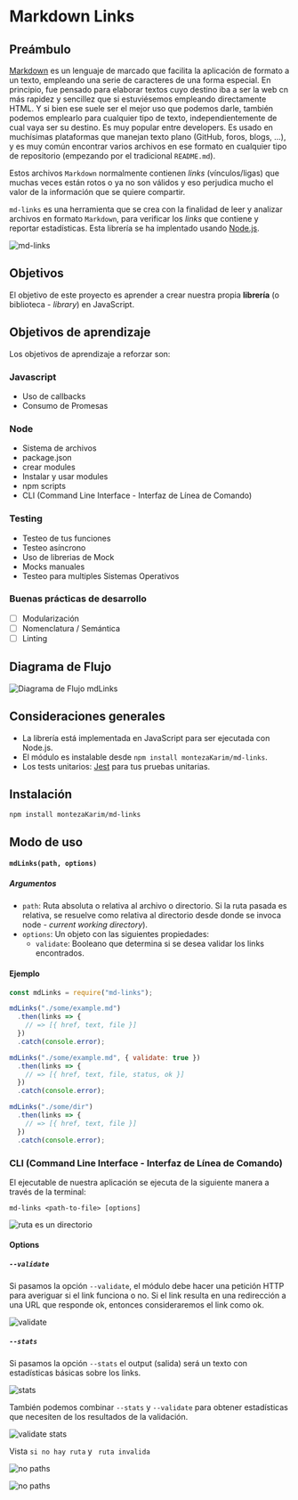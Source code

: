 # Markdown Links

## Preámbulo

[Markdown](https://es.wikipedia.org/wiki/Markdown) es un lenguaje de marcado que facilita la aplicación de formato a un texto, empleando una serie de caracteres de una forma especial. En principio, fue pensado para elaborar textos cuyo destino iba a ser la web cn más rapidez y sencillez que si estuviésemos empleando directamente HTML. Y si bien ese suele ser el mejor uso que podemos darle, también podemos emplearlo para cualquier tipo de texto, independientemente de cual vaya ser su destino. Es muy popular entre developers. Es usado en muchísimas plataformas que manejan texto plano (GitHub, foros, blogs, ...), y es muy común
encontrar varios archivos en ese formato en cualquier tipo de repositorio
(empezando por el tradicional `README.md`).

Estos archivos `Markdown` normalmente contienen _links_ (vínculos/ligas) que
muchas veces están rotos o ya no son válidos y eso perjudica mucho el valor de
la información que se quiere compartir.

`md-links` es una herramienta que se crea con la finalidad de leer y analizar archivos en formato `Markdown`, para verificar los _links_ que contiene y reportar estadísticas. 
Esta librería se ha implentado usando [Node.js](https://nodejs.org/).

![md-links](https://github.com/montezakarim/LIM010-fe-md-links/blob/master/md/markdown.png?raw=true)

## Objetivos

El objetivo de este proyecto es aprender a crear nuestra propia **librería** (o biblioteca - _library_) en JavaScript.

## Objetivos de aprendizaje
Los objetivos de aprendizaje a reforzar son: 

### Javascript
- Uso de callbacks
- Consumo de Promesas

### Node
- Sistema de archivos
- package.json
- crear modules
- Instalar y usar modules
- npm scripts
- CLI (Command Line Interface - Interfaz de Línea de Comando)

### Testing
- Testeo de tus funciones
- Testeo asíncrono
- Uso de librerias de Mock
- Mocks manuales
- Testeo para multiples Sistemas Operativos

### Buenas prácticas de desarrollo
- [ ] Modularización
- [ ] Nomenclatura / Semántica
- [ ] Linting

## Diagrama de Flujo

![Diagrama de Flujo mdLinks](https://github.com/montezakarim/LIM010-fe-md-links/blob/master/md/mdLinks-diagrama.jpg?raw=true)

## Consideraciones generales

- La librería está implementada en JavaScript para ser ejecutada con
Node.js. 
- El módulo es instalable desde `npm install montezaKarim/md-links`. 
- Los tests unitarios: [Jest](https://jestjs.io/) para tus pruebas unitarias.

## Instalación
 `npm install montezaKarim/md-links`

## Modo de uso

#### `mdLinks(path, options)`

##### Argumentos

- `path`: Ruta absoluta o relativa al archivo o directorio. Si la ruta pasada es
  relativa, se resuelve como relativa al directorio desde donde se invoca
  node - _current working directory_).
- `options`: Un objeto con las siguientes propiedades:
  * `validate`: Booleano que determina si se desea validar los links
    encontrados.

#### Ejemplo

```js
const mdLinks = require("md-links");

mdLinks("./some/example.md")
  .then(links => {
    // => [{ href, text, file }]
  })
  .catch(console.error);

mdLinks("./some/example.md", { validate: true })
  .then(links => {
    // => [{ href, text, file, status, ok }]
  })
  .catch(console.error);

mdLinks("./some/dir")
  .then(links => {
    // => [{ href, text, file }]
  })
  .catch(console.error);
```

### CLI (Command Line Interface - Interfaz de Línea de Comando)

El ejecutable de nuestra aplicación se ejecuta de la siguiente
manera a través de la terminal:

`md-links <path-to-file> [options]`


![ruta es un directorio](https://github.com/montezakarim/LIM010-fe-md-links/blob/master/md/directorio.JPG?raw=true)


#### Options

##### `--validate`

Si pasamos la opción `--validate`, el módulo debe hacer una petición HTTP para
averiguar si el link funciona o no. Si el link resulta en una redirección a una
URL que responde ok, entonces consideraremos el link como ok.

![validate](https://github.com/montezakarim/LIM010-fe-md-links/blob/master/md/validate.JPG?raw=true)

##### `--stats`

Si pasamos la opción `--stats` el output (salida) será un texto con estadísticas
básicas sobre los links.

![stats](https://github.com/montezakarim/LIM010-fe-md-links/blob/master/md/stats.JPG?raw=true)

También podemos combinar `--stats` y `--validate` para obtener estadísticas que
necesiten de los resultados de la validación.

![validate stats](https://github.com/montezakarim/LIM010-fe-md-links/blob/master/md/validate-stats.JPG?raw=true)

Vista `si no hay ruta` y ` ruta invalida` 

![no paths](https://github.com/montezakarim/LIM010-fe-md-links/blob/master/md/no-path-1.JPG?raw=true)

![no paths](https://github.com/montezakarim/LIM010-fe-md-links/blob/master/md/no-path.JPG?raw=true)

